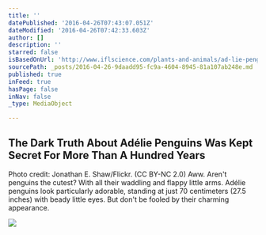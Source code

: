 ```yaml
---
title: ''
datePublished: '2016-04-26T07:43:07.051Z'
dateModified: '2016-04-26T07:42:33.603Z'
author: []
description: ''
starred: false
isBasedOnUrl: 'http://www.iflscience.com/plants-and-animals/ad-lie-penguins-are-sexually-depraved-little-perverts'
sourcePath: _posts/2016-04-26-9daadd95-fc9a-4604-8945-81a107ab248e.md
published: true
inFeed: true
hasPage: false
inNav: false
_type: MediaObject

---
```

<article style=""><h1>The Dark Truth About Adélie Penguins Was Kept Secret For More Than A Hundred Years</h1><p>Photo credit: Jonathan E. Shaw/Flickr. (CC BY-NC 2.0) Aww. Aren't penguins the cutest? With all their waddling and flappy little arms. Adélie penguins look particularly adorable, standing at just 70 centimeters (27.5 inches) with beady little eyes. But don't be fooled by their charming appearance.</p><img src="http://www.iflscience.com/sites/www.iflscience.com/files/blog/%5Bnid%5D/pingu_0.jpg" /></article>